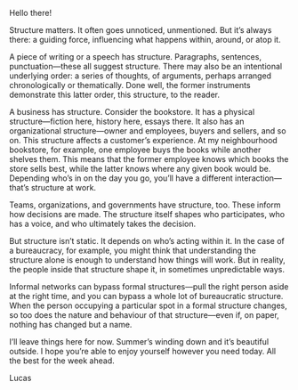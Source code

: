 Hello there!

Structure matters. It often goes unnoticed, unmentioned. But it’s always there: a guiding force, influencing what happens within, around, or atop it.

A piece of writing or a speech has structure. Paragraphs, sentences, punctuation—these all suggest structure. There may also be an intentional underlying order: a series of thoughts, of arguments, perhaps arranged chronologically or thematically. Done well, the former instruments demonstrate this latter order, this structure, to the reader.

A business has structure. Consider the bookstore. It has a physical structure—fiction here, history here, essays there. It also has an organizational structure—owner and employees, buyers and sellers, and so on. This structure affects a customer’s experience. At my neighbourhood bookstore, for example, one employee buys the books while another shelves them. This means that the former employee knows which books the store sells best, while the latter knows where any given book would be. Depending who’s in on the day you go, you’ll have a different interaction—that’s structure at work.

Teams, organizations, and governments have structure, too. These inform how decisions are made. The structure itself shapes who participates, who has a voice, and who ultimately takes the decision.

But structure isn’t static. It depends on who’s acting within it. In the case of a bureaucracy, for example, you might think that understanding the structure alone is enough to understand how things will work. But in reality, the people inside that structure shape it, in sometimes unpredictable ways.

Informal networks can bypass formal structures—pull the right person aside at the right time, and you can bypass a whole lot of bureaucratic structure. When the person occupying a particular spot in a formal structure changes, so too does the nature and behaviour of that structure—even if, on paper, nothing has changed but a name.

I’ll leave things here for now. Summer’s winding down and it’s beautiful outside. I hope you’re able to enjoy yourself however you need today. All the best for the week ahead.

Lucas